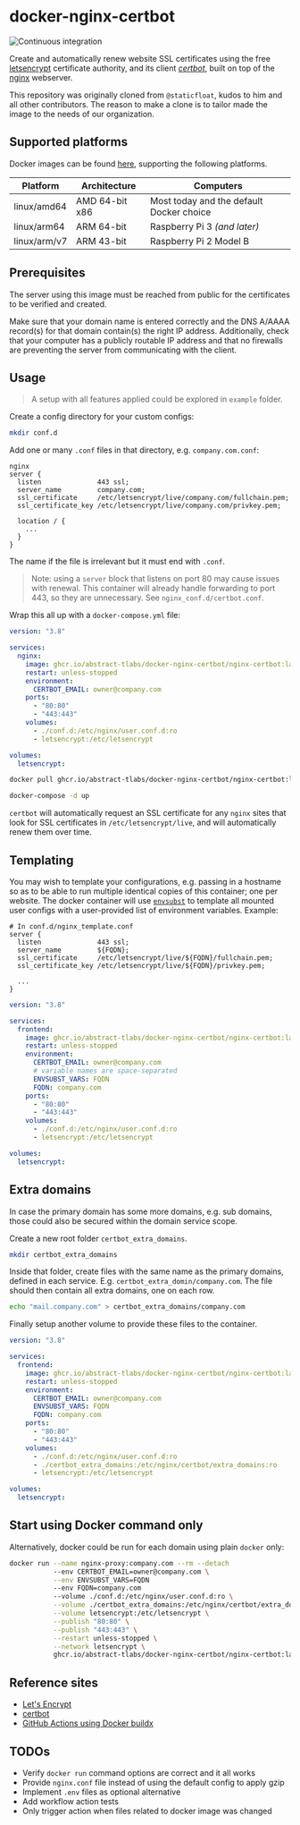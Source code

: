 # docker-nginx-certbot

![Continuous integration](https://github.com/abstract-tlabs/docker-nginx-certbot/workflows/ci/badge.svg?branch=master)

Create and automatically renew website SSL certificates using the free [letsencrypt](https://letsencrypt.org/) certificate authority, and its client [_certbot_](https://certbot.eff.org/), built on top of the [nginx](https://www.nginx.com/) webserver.

This repository was originally cloned from `@staticfloat`, kudos to him and all other contributors. The reason to make a clone is to tailor made the image to the needs of our organization.

## Supported platforms

Docker images can be found [here](https://github.com/orgs/abstract-tlabs/packages/container/package/docker-nginx-certbot%2Fnginx-certbot), supporting the following platforms.

| Platform     | Architecture   | Computers                                |
| ------------ | -------------- | ---------------------------------------- |
| linux/amd64  | AMD 64-bit x86 | Most today and the default Docker choice |
| linux/arm64  | ARM 64-bit     | Raspberry Pi 3 _(and later)_             |
| linux/arm/v7 | ARM 43-bit     | Raspberry Pi 2 Model B                   |

## Prerequisites

The server using this image must be reached from public for the certificates to be verified and created.

Make sure that your domain name is entered correctly and the DNS A/AAAA record(s) for that domain contain(s) the right IP address. Additionally, check that your computer has a publicly routable IP address and that no firewalls are preventing the server from communicating with the client.

## Usage

> A setup with all features applied could be explored in `example` folder.

Create a config directory for your custom configs:

```sh
mkdir conf.d
```

Add one or many `.conf` files in that directory, e.g. `company.com.conf`:

```nginx
nginx
server {
  listen              443 ssl;
  server_name         company.com;
  ssl_certificate     /etc/letsencrypt/live/company.com/fullchain.pem;
  ssl_certificate_key /etc/letsencrypt/live/company.com/privkey.pem;

  location / {
    ...
  }
}
```

The name if the file is irrelevant but it must end with `.conf`.

> Note: using a `server` block that listens on port 80 may cause issues with renewal. This container will already handle forwarding to port 443, so they are unnecessary. See `nginx_conf.d/certbot.conf`.

Wrap this all up with a `docker-compose.yml` file:

```yml
version: "3.8"

services:
  nginx:
    image: ghcr.io/abstract-tlabs/docker-nginx-certbot/nginx-certbot:latest
    restart: unless-stopped
    environment:
      CERTBOT_EMAIL: owner@company.com
    ports:
      - "80:80"
      - "443:443"
    volumes:
      - ./conf.d:/etc/nginx/user.conf.d:ro
      - letsencrypt:/etc/letsencrypt

volumes:
  letsencrypt:
```

```sh
docker pull ghcr.io/abstract-tlabs/docker-nginx-certbot/nginx-certbot:latest
```

```sh
docker-compose -d up
```

`certbot` will automatically request an SSL certificate for any `nginx` sites that look for SSL certificates in `/etc/letsencrypt/live`, and will automatically renew them over time.

## Templating

You may wish to template your configurations, e.g. passing in a hostname so as to be able to run multiple identical copies of this container; one per website. The docker container will use [`envsubst`](https://www.gnu.org/software/gettext/manual/html_node/envsubst-Invocation.html) to template all mounted user configs with a user-provided list of environment variables. Example:

```nginx
# In conf.d/nginx_template.conf
server {
  listen              443 ssl;
  server_name         ${FQDN};
  ssl_certificate     /etc/letsencrypt/live/${FQDN}/fullchain.pem;
  ssl_certificate_key /etc/letsencrypt/live/${FQDN}/privkey.pem;

  ...
}
```

```yml
version: "3.8"

services:
  frontend:
    image: ghcr.io/abstract-tlabs/docker-nginx-certbot/nginx-certbot:latest
    restart: unless-stopped
    environment:
      CERTBOT_EMAIL: owner@company.com
      # variable names are space-separated
      ENVSUBST_VARS: FQDN
      FQDN: company.com
    ports:
      - "80:80"
      - "443:443"
    volumes:
      - ./conf.d:/etc/nginx/user.conf.d:ro
      - letsencrypt:/etc/letsencrypt

volumes:
  letsencrypt:
```

## Extra domains

In case the primary domain has some more domains, e.g. sub domains, those could also be secured within the domain service scope.

Create a new root folder `certbot_extra_domains`.

```sh
mkdir certbot_extra_domains
```

Inside that folder, create files with the same name as the primary domains, defined in each service. E.g. `certbot_extra_domin/company.com`. The file should then contain all extra domains, one on each row.

```sh
echo "mail.company.com" > certbot_extra_domains/company.com
```

Finally setup another volume to provide these files to the container.

```yml
version: "3.8"

services:
  frontend:
    image: ghcr.io/abstract-tlabs/docker-nginx-certbot/nginx-certbot:latest
    restart: unless-stopped
    environment:
      CERTBOT_EMAIL: owner@company.com
      ENVSUBST_VARS: FQDN
      FQDN: company.com
    ports:
      - "80:80"
      - "443:443"
    volumes:
      - ./conf.d:/etc/nginx/user.conf.d:ro
      - ./certbot_extra_domains:/etc/nginx/certbot/extra_domains:ro
      - letsencrypt:/etc/letsencrypt

volumes:
  letsencrypt:
```

## Start using Docker command only

Alternatively, docker could be run for each domain using plain `docker` only:

```sh
docker run --name nginx-proxy:company.com --rm --detach
           --env CERTBOT_EMAIL=owner@company.com \
           --env ENVSUBST_VARS=FQDN
           --env FQDN=company.com
           --volume ./conf.d:/etc/nginx/user.conf.d:ro \
           --volume ./certbot_extra_domains:/etc/nginx/certbot/extra_domains:ro \
           --volume letsencrypt:/etc/letsencrypt \
           --publish "80:80" \
           --publish "443:443" \
           --restart unless-stopped \
           --network letsencrypt \
           ghcr.io/abstract-tlabs/docker-nginx-certbot/nginx-certbot:latest
```

## Reference sites

- [Let's Encrypt](https://letsencrypt.org/)
- [certbot](https://certbot.eff.org/)
- [GitHub Actions using Docker buildx](https://github.com/marketplace/actions/build-and-push-docker-images#usage)

## TODOs

- Verify `docker run` command options are correct and it all works
- Provide `nginx.conf` file instead of using the default config to apply gzip
- Implement `.env` files as optional alternative
- Add workflow action tests
- Only trigger action when files related to docker image was changed
